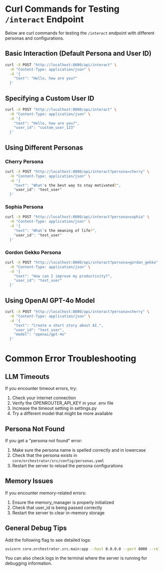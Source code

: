# Curl Commands for Testing `/interact` Endpoint

Below are curl commands for testing the `/interact` endpoint with different personas and configurations.

## Basic Interaction (Default Persona and User ID)

```bash
curl -X POST "http://localhost:8000/api/interact" \
  -H "Content-Type: application/json" \
  -d '{
    "text": "Hello, how are you?"
  }'
```

## Specifying a Custom User ID

```bash
curl -X POST "http://localhost:8000/api/interact" \
  -H "Content-Type: application/json" \
  -d '{
    "text": "Hello, how are you?",
    "user_id": "custom_user_123"
  }'
```

## Using Different Personas

### Cherry Persona

```bash
curl -X POST "http://localhost:8000/api/interact?persona=cherry" \
  -H "Content-Type: application/json" \
  -d '{
    "text": "What's the best way to stay motivated?",
    "user_id": "test_user"
  }'
```

### Sophia Persona

```bash
curl -X POST "http://localhost:8000/api/interact?persona=sophia" \
  -H "Content-Type: application/json" \
  -d '{
    "text": "What's the meaning of life?",
    "user_id": "test_user"
  }'
```

### Gordon Gekko Persona

```bash
curl -X POST "http://localhost:8000/api/interact?persona=gordon_gekko" \
  -H "Content-Type: application/json" \
  -d '{
    "text": "How can I improve my productivity?",
    "user_id": "test_user"
  }'
```

## Using OpenAI GPT-4o Model

```bash
curl -X POST "http://localhost:8000/api/interact?persona=cherry" \
  -H "Content-Type: application/json" \
  -d '{
    "text": "Create a short story about AI.",
    "user_id": "test_user",
    "model": "openai/gpt-4o"
  }'
```

# Common Error Troubleshooting

## LLM Timeouts

If you encounter timeout errors, try:

1. Check your internet connection
2. Verify the OPENROUTER_API_KEY in your .env file
3. Increase the timeout setting in settings.py
4. Try a different model that might be more available

## Persona Not Found

If you get a "persona not found" error:

1. Make sure the persona name is spelled correctly and in lowercase
2. Check that the persona exists in `core/orchestrator/src/config/personas.yaml`
3. Restart the server to reload the persona configurations

## Memory Issues

If you encounter memory-related errors:

1. Ensure the memory_manager is properly initialized
2. Check that user_id is being passed correctly
3. Restart the server to clear in-memory storage

## General Debug Tips

Add the following flag to see detailed logs:

```bash
uvicorn core.orchestrator.src.main:app --host 0.0.0.0 --port 8000 --reload --log-level debug
```

You can also check logs in the terminal where the server is running for debugging information.
